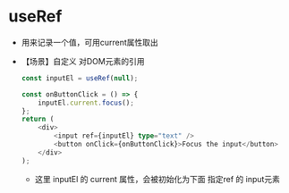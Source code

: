 # useRef

- 用来记录一个值，可用current属性取出

- 【场景】自定义 对DOM元素的引用
    ```ts
    const inputEl = useRef(null);
    
    const onButtonClick = () => {
        inputEl.current.focus();
    };
    return (
        <div>
            <input ref={inputEl} type="text" />
            <button onClick={onButtonClick}>Focus the input</button>
        </div>
    );
    ```
    - 这里 inputEl 的 current 属性，会被初始化为下面 指定ref 的 input元素
